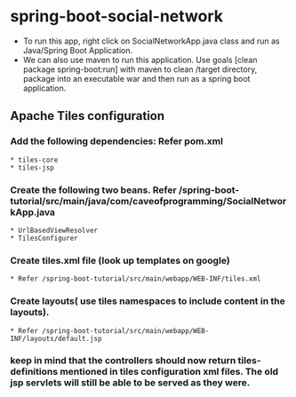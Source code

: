 # spring-boot-social-network

* To run this app, right click on  SocialNetworkApp.java class and run as Java/Spring Boot Application.
* We can also use maven to run this application. Use goals [clean package spring-boot:run] with maven to clean /target directory, package into an executable war and then run as a spring boot application.



## Apache Tiles configuration

### Add the following dependencies: Refer pom.xml

	* tiles-core
	* tiles-jsp

### Create the following two beans. Refer /spring-boot-tutorial/src/main/java/com/caveofprogramming/SocialNetworkApp.java
	
	* UrlBasedViewResolver
	* TilesConfigurer
	
### Create tiles.xml file (look up templates on google)
	* Refer /spring-boot-tutorial/src/main/webapp/WEB-INF/tiles.xml

### Create layouts( use tiles namespaces to include content in the layouts). 
	* Refer /spring-boot-tutorial/src/main/webapp/WEB-INF/layouts/default.jsp
	
### keep in mind that the controllers should now return tiles-definitions mentioned in tiles configuration xml files. The old jsp 	servlets will still be able to be served as they were.